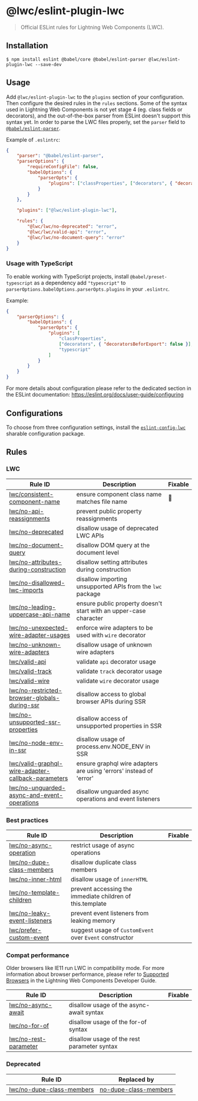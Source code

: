 # @lwc/eslint-plugin-lwc

> Official ESLint rules for Lightning Web Components (LWC).

## Installation

```
$ npm install eslint @babel/core @babel/eslint-parser @lwc/eslint-plugin-lwc --save-dev
```

## Usage

Add `@lwc/eslint-plugin-lwc` to the `plugins` section of your configuration. Then configure the desired rules in the `rules` sections. Some of the syntax used in Lightning Web Components is not yet stage 4 (eg. class fields or decorators), and the out-of-the-box parser from ESLint doesn't support this syntax yet. In order to parse the LWC files properly, set the `parser` field to [`@babel/eslint-parser`](https://github.com/babel/babel/tree/main/eslint/babel-eslint-parser).

Example of `.eslintrc`:

```json
{
    "parser": "@babel/eslint-parser",
    "parserOptions": {
        "requireConfigFile": false,
        "babelOptions": {
            "parserOpts": {
                "plugins": ["classProperties", ["decorators", { "decoratorsBeforeExport": false }]]
            }
        }
    },

    "plugins": ["@lwc/eslint-plugin-lwc"],

    "rules": {
        "@lwc/lwc/no-deprecated": "error",
        "@lwc/lwc/valid-api": "error",
        "@lwc/lwc/no-document-query": "error"
    }
}
```

### Usage with TypeScript

To enable working with TypeScript projects, install `@babel/preset-typescript` as a dependency add `"typescript"` to `parserOptions.babelOptions.parserOpts.plugins` in your `.eslintrc`.

Example:

```json
{
    "parserOptions": {
        "babelOptions": {
            "parserOpts": {
                "plugins": [
                    "classProperties",
                    ["decorators", { "decoratorsBeforExport": false }],
                    "typescript"
                ]
            }
        }
    }
}
```

For more details about configuration please refer to the dedicated section in the ESLint documentation: https://eslint.org/docs/user-guide/configuring

## Configurations

To choose from three configuration settings, install the [`eslint-config-lwc`](https://github.com/salesforce/eslint-config-lwc) sharable configuration package.

## Rules

### LWC

| Rule ID                                                                                                              | Description                                                        | Fixable |
| -------------------------------------------------------------------------------------------------------------------- | ------------------------------------------------------------------ | ------- |
| [lwc/consistent-component-name](./docs/rules/consistent-component-name.md)                                           | ensure component class name matches file name                      | 🔧      |
| [lwc/no-api-reassignments](./docs/rules/no-api-reassignments.md)                                                     | prevent public property reassignments                              |         |
| [lwc/no-deprecated](./docs/rules/no-deprecated.md)                                                                   | disallow usage of deprecated LWC APIs                              |         |
| [lwc/no-document-query](./docs/rules/no-document-query.md)                                                           | disallow DOM query at the document level                           |         |
| [lwc/no-attributes-during-construction](./docs/rules/no-attributes-during-construction.md)                           | disallow setting attributes during construction                    |         |
| [lwc/no-disallowed-lwc-imports](./docs/rules/no-disallowed-lwc-imports.md)                                           | disallow importing unsupported APIs from the `lwc` package         |         |
| [lwc/no-leading-uppercase-api-name](./docs/rules/no-leading-uppercase-api-name.md)                                   | ensure public property doesn't start with an upper-case character  |         |
| [lwc/no-unexpected-wire-adapter-usages](./docs/rules/no-unexpected-wire-adapter-usages.md)                           | enforce wire adapters to be used with `wire` decorator             |         |
| [lwc/no-unknown-wire-adapters](./docs/rules/no-unknown-wire-adapters.md)                                             | disallow usage of unknown wire adapters                            |         |
| [lwc/valid-api](./docs/rules/valid-api.md)                                                                           | validate `api` decorator usage                                     |         |
| [lwc/valid-track](./docs/rules/valid-track.md)                                                                       | validate `track` decorator usage                                   |         |
| [lwc/valid-wire](./docs/rules/valid-wire.md)                                                                         | validate `wire` decorator usage                                    |         |
| [lwc/no-restricted-browser-globals-during-ssr](./docs/rules/no-restricted-browser-globals-during-ssr.md)             | disallow access to global browser APIs during SSR                  |         |
| [lwc/no-unsupported-ssr-properties](./docs/rules/no-unsupported-ssr-properties.md)                                   | disallow access of unsupported properties in SSR                   |         |
| [lwc/no-node-env-in-ssr](./docs/rules/no-node-env-in-ssr.md)                                                         | disallow usage of process.env.NODE_ENV in SSR                      |         |
| [lwc/valid-graphql-wire-adapter-callback-parameters](./docs/rules/valid-graphql-wire-adapter-callback-parameters.md) | ensure graphql wire adapters are using 'errors' instead of 'error' |         |
| [lwc/no-unguarded-async-and-event-operations](./docs/rules/no-unguarded-async-and-event-operations.md)               | disallow unguarded async operations and event listeners            |         |

### Best practices

| Rule ID                                                                  | Description                                               | Fixable |
| ------------------------------------------------------------------------ | --------------------------------------------------------- | ------- |
| [lwc/no-async-operation](./docs/rules/no-async-operation.md)             | restrict usage of async operations                        |         |
| [lwc/no-dupe-class-members](./docs/rules/no-dupe-class-members.md)       | disallow duplicate class members                          |         |
| [lwc/no-inner-html](./docs/rules/no-inner-html.md)                       | disallow usage of `innerHTML`                             |         |
| [lwc/no-template-children](./docs/rules/no-template-children.md)         | prevent accessing the immediate children of this.template |         |
| [lwc/no-leaky-event-listeners](./docs/rules/no-leaky-event-listeners.md) | prevent event listeners from leaking memory               |         |
| [lwc/prefer-custom-event](./docs/rules/prefer-custom-event.md)           | suggest usage of `CustomEvent` over `Event` constructor   |         |

### Compat performance

Older browsers like IE11 run LWC in compatibility mode. For more information about browser performance, please refer to [Supported Browsers](http://developer.salesforce.com/docs/component-library/documentation/lwc/lwc.get_started_supported_browsers) in the Lightning Web Components Developer Guide.

| Rule ID                                                    | Description                                 | Fixable |
| ---------------------------------------------------------- | ------------------------------------------- | ------- |
| [lwc/no-async-await](./docs/rules/no-async-await.md)       | disallow usage of the async-await syntax    |         |
| [lwc/no-for-of](./docs/rules/no-for-of.md)                 | disallow usage of the for-of syntax         |         |
| [lwc/no-rest-parameter](./docs/rules/no-rest-parameter.md) | disallow usage of the rest parameter syntax |         |

### Deprecated

| Rule ID                                                            | Replaced by                                                                  |
| ------------------------------------------------------------------ | ---------------------------------------------------------------------------- |
| [lwc/no-dupe-class-members](./docs/rules/no-dupe-class-members.md) | [no-dupe-class-members](https://eslint.org/docs/rules/no-dupe-class-members) |
